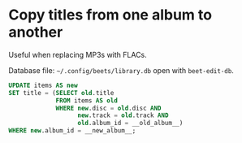 # Copy titles from one album to another

Useful when replacing MP3s with FLACs.

Database file: `~/.config/beets/library.db` open with `beet-edit-db`.

```sql
UPDATE items AS new
SET title = (SELECT old.title
             FROM items AS old
             WHERE new.disc = old.disc AND
                   new.track = old.track AND
                   old.album_id = __old_album__)
WHERE new.album_id = __new_album__;
```

